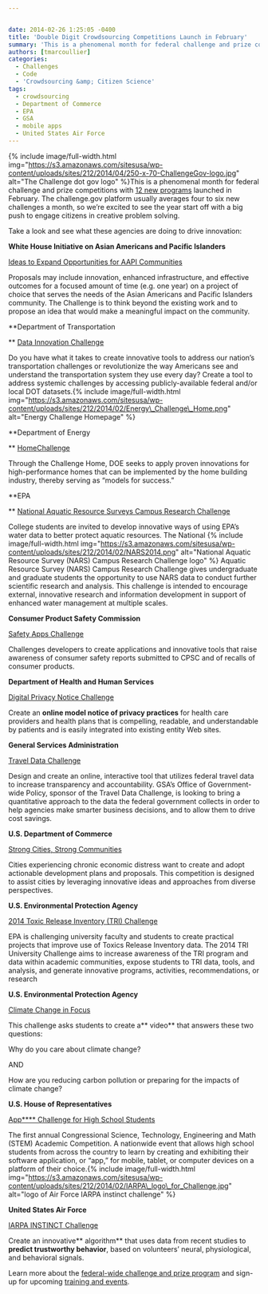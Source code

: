 ```yaml
---


date: 2014-02-26 1:25:05 -0400
title: 'Double Digit Crowdsourcing Competitions Launch in February'
summary: 'This is a phenomenal month for federal challenge and prize competitions with 12 new programs&nbsp;launched in February. The challenge.gov platform usually averages four to six new challenges a month, so we&amp;#8217;re excited to see the year start off with a big push to engage citizens in creative problem'
authors: [tmarcoullier]
categories:
  - Challenges
  - Code
  - 'Crowdsourcing &amp; Citizen Science'
tags:
  - crowdsourcing
  - Department of Commerce
  - EPA
  - GSA
  - mobile apps
  - United States Air Force
---
```



{% include image/full-width.html img="https://s3.amazonaws.com/sitesusa/wp-content/uploads/sites/212/2014/04/250-x-70-ChallengeGov-logo.jpg" alt="The Challenge dot gov logo" %}This is a phenomenal month for federal challenge and prize competitions with [12 new programs](http://www.challenge.gov/) launched in February. The challenge.gov platform usually averages four to six new challenges a month, so we&#8217;re excited to see the year start off with a big push to engage citizens in creative problem solving.

Take a look and see what these agencies are doing to drive innovation:

**White House Initiative on Asian Americans and Pacific Islanders**
  
[Ideas to Expand Opportunities for AAPI Communities](http://challenge.sites.usa.gov/challenge/expanding-opportunity-for-aapis-whiaapi-proposal-challenge/)

Proposals may include innovation, enhanced infrastructure, and effective outcomes for a focused amount of time (e.g. one year) on a project of choice that serves the needs of the Asian Americans and Pacific Islanders community. The Challenge is to think beyond the existing work and to propose an idea that would make a meaningful impact on the community.

**Department of Transportation
  
** [Data Innovation Challenge](http://www.transportation.gov/datachallenge)

Do you have what it takes to create innovative tools to address our nation’s transportation challenges or revolutionize the way Americans see and understand the transportation system they use every day? Create a tool to address systemic challenges by accessing publicly-available federal and/or local DOT datasets.{% include image/full-width.html img="https://s3.amazonaws.com/sitesusa/wp-content/uploads/sites/212/2014/02/Energy\_Challenge\_Home.png" alt="Energy Challenge Homepage" %}


**Department of Energy
  
** [Home](http://www.energy.gov/eere/buildings/doe-challenge-home)[Challenge](http://www.energy.gov/eere/buildings/doe-challenge-home)

Through the Challenge Home, DOE seeks to apply proven innovations for high-performance homes that can be implemented by the home building industry, thereby serving as “models for success.”

**EPA
  
** [National Aquatic Resource Surveys Campus Research Challenge](http://water.epa.gov/type/watersheds/monitoring/nars-challenge.cfm)

College students are invited to develop innovative ways of using EPA&#8217;s water data to better protect aquatic resources. The National {% include image/full-width.html img="https://s3.amazonaws.com/sitesusa/wp-content/uploads/sites/212/2014/02/NARS2014.png" alt="National Aquatic Resource Survey (NARS) Campus Research Challenge logo" %}
Aquatic Resource Survey (NARS) Campus Research Challenge gives undergraduate and graduate students the opportunity to use NARS data to conduct further scientific research and analysis. This challenge is intended to encourage external, innovative research and information development in support of enhanced water management at multiple scales.

**Consumer Product Safety Commission**
  
[Safety Apps Challenge](http://productsafetyapps.challengepost.com/)

Challenges developers to create applications and innovative tools that raise awareness of consumer safety reports submitted to CPSC and of recalls of consumer products.

**Department of Health and Human Services**
  
[Digital Privacy Notice Challenge](http://oncchallenges.ideascale.com/)

Create an **online model notice of privacy practices** for health care providers and health plans that is compelling, readable, and understandable by patients and is easily integrated into existing entity Web sites.

**General Services Administration**
  
[Travel Data Challenge](http://gsatraveldata.challengepost.com/)

Design and create an online, interactive tool that utilizes federal travel data to increase transparency and accountability. GSA’s Office of Government-wide Policy, sponsor of the Travel Data Challenge, is looking to bring a quantitative approach to the data the federal government collects in order to help agencies make smarter business decisions, and to allow them to drive cost savings.

**U.S. Department of Commerce**
  
[Strong Cities, Strong Communities](https://www.sc2prize.com/)

Cities experiencing chronic economic distress want to create and adopt actionable development plans and proposals. This competition is designed to assist cities by leveraging innovative ideas and approaches from diverse perspectives.

**U.S. Environmental Protection Agency**
  
[2014 Toxic Release Inventory (TRI) Challenge](http://www2.epa.gov/toxics-release-inventory-tri-program/2014-tri-university-challenge-0)

EPA is challenging university faculty and students to create practical projects that improve use of Toxics Release Inventory data. The 2014 TRI University Challenge aims to increase awareness of the TRI program and data within academic communities, expose students to TRI data, tools, and analysis, and generate innovative programs, activities, recommendations, or research

**U.S. Environmental Protection Agency**
  
[Climate Change in Focus](http://www.epa.gov/climatestudents/contest.html)

This challenge asks students to create a** video** that answers these two questions:
  
Why do you care about climate change?
  
AND
  
How are you reducing carbon pollution or preparing for the impacts of climate change?

**U.S. House of Representatives**
  
[App**** Challenge for High School Students](http://housestudentapps.challengepost.com/)

The first annual Congressional Science, Technology, Engineering and Math (STEM) Academic Competition. A nationwide event that allows high school students from across the country to learn by creating and exhibiting their software application, or “app,” for mobile,  tablet, or computer devices on a platform of their choice.{% include image/full-width.html img="https://s3.amazonaws.com/sitesusa/wp-content/uploads/sites/212/2014/02/IARPA\_logo\_for_Challenge.jpg" alt="logo of Air Force IARPA instinct challenge" %}


**United States Air Force**
  
[IARPA INSTINCT Challenge](http://www.iarpa.gov/INSTINCT/)

Create an innovative** algorithm** that uses data from recent studies to **predict trustworthy behavior**, based on volunteers’ neural, physiological, and behavioral signals.

Learn more about the [federal-wide challenge and prize program](https://www.WHATEVER/services/challenge-gov/) and sign-up for upcoming [training and events](https://www.WHATEVER/events/2014-03/).